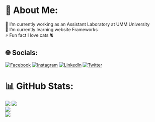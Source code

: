 # 💫 About Me:
🔭 I’m currently working as an Assistant Laboratory at UMM University<br>🌱 I’m currently learning website Frameworks<br>⚡ Fun fact I love cats 🐈

## 🌐 Socials:
[![Facebook](https://img.shields.io/badge/Facebook-%231877F2.svg?logo=Facebook&logoColor=white)](https://facebook.com/https://www.facebook.com/yovi.madridista) [![Instagram](https://img.shields.io/badge/Instagram-%23E4405F.svg?logo=Instagram&logoColor=white)](https://instagram.com/https://www.instagram.com/yoviyovi47/) [![LinkedIn](https://img.shields.io/badge/LinkedIn-%230077B5.svg?logo=linkedin&logoColor=white)](https://linkedin.com/in/https://www.linkedin.com/in/rafidhiya-bagus-farizki-038058263/) [![Twitter](https://img.shields.io/badge/Twitter-%231DA1F2.svg?logo=Twitter&logoColor=white)](https://twitter.com/https://twitter.com/Raguskyy) 

# 📊 GitHub Stats:
![](https://github-readme-stats.vercel.app/api?username=ClaszyCat&theme=vue-dark&hide_border=true&include_all_commits=false&count_private=false)
![](https://github-readme-stats.vercel.app/api/top-langs/?username=ClaszyCat&theme=vue-dark&hide_border=true&include_all_commits=false&count_private=false&layout=compact)<br/>
![](https://github-readme-streak-stats.herokuapp.com/?user=ClaszyCat&theme=vue-dark&hide_border=true)<br/>
![](https://visitcount.itsvg.in/api?id=ClaszyCat&icon=0&color=0)

<!-- End Of The Code -->
